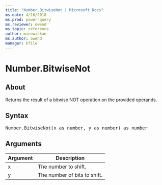 ```yaml
---
title: "Number.BitwiseNot | Microsoft Docs"
ms.date: 4/16/2018
ms.prod: power-query
ms.reviewer: owend
ms.topic: reference
author: minewiskan
ms.author: owend
manager: kfile
---
```

# Number.BitwiseNot

  
## About  
Returns the result of a bitwise NOT operation on the provided operands.  
  
## Syntax

<pre>
Number.BitwiseNot(x as number, y as number) as number  
</pre>
  
## Arguments  
  
|Argument|Description|  
|------------|---------------|  
|x|The number to shift.|  
|y|The number of bits to shift.|  
  
